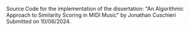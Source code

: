 Source Code for the implementation of the dissertation: "An Algorithmic Approach to Similarity Scoring in MIDI Music" by Jonathan Cuschieri
Submitted on 10/06/2024.
